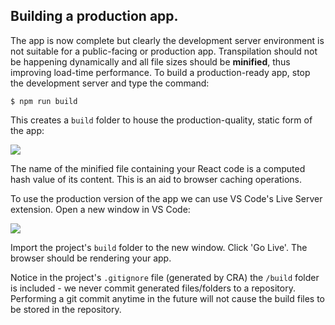 ## Building a production app.

The app is now complete but clearly the development server environment is not suitable for a public-facing or production app. Transpilation should not be happening dynamically and all file sizes should be **minified**, thus improving load-time performance. To build a production-ready app, stop the development server and type the command:
~~~
$ npm run build
~~~
This creates a `build` folder to house the production-quality, static form of the app:

![][build]

The name of the minified file containing your React code is a computed hash value of its content. This is an aid to browser caching operations.

To use the production version of the app we can use VS Code's Live Server extension. Open a new window in VS Code:

![][window]

Import the project's `build` folder to the new window. Click 'Go Live'. The browser should be rendering your app.

Notice in the project's `.gitignore` file (generated by CRA) the `/build` folder is included - we  never commit generated files/folders to a repository. Performing a git commit anytime in the future will not cause the build files to be stored in the repository.



[build]: ./img/build.png
[window]: ./img/window.png
